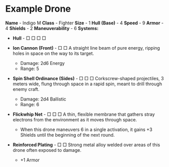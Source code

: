 # Example Drone

**Name** - Indigo M
**Class** - Fighter
**Size** - 1
**Hull (Base)** - 4
**Speed** - 9
**Armor** - 4
**Shields** - 2
**Maneuverability** - 6
**Systems:**

- **Hull** - □ □ □ □

- **Ion Cannon (Front)** - □ □
A straight line beam of pure energy, ripping holes in space on the way to its target.

	- Damage: 2d6 Energy
	- Range: 5

- **Spin Shell Ordinance (Sides)** - □ □ □
Corkscrew-shaped projectiles, 3 meters wide, flung through space in a rapid spin, meant to drill through enemy craft.

	- Damage: 2d4 Ballistic
	- Range: 6

- **Flickwhip Net** - □ □ □
A thin, flexible membrane that gathers stray electrons from the environment as it moves through space.

	- When this drone maneuvers 6 in a single activation, it gains +3 Shields until the beginning of the next round.

- **Reinforced Plating** - □ □
Strong metal alloy welded over areas of this drone often exposed to damage.

	- +1 Armor
